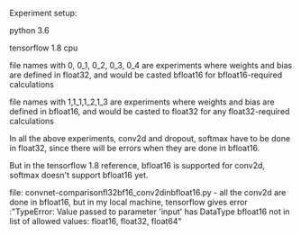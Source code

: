 Experiment setup:

python 3.6

tensorflow 1.8 cpu

file names with 0, 0_1, 0_2, 0_3, 0_4 are experiments where weights and bias are defined in float32, and would be casted bfloat16 for bfloat16-required calculations

file names with 1,1_1,1_2,1_3 are experiments where weights and bias are defined in bfloat16, and would be casted to float32 for any float32-required calculations

In all the above experiments, conv2d and dropout, softmax have to be done in float32, since there will be errors when they are done in bfloat16.

But in the tensorflow 1.8 reference, bfloat16 is supported for conv2d, softmax doesn't support bfloat16 yet.

file: convnet-comparisonfl32bf16_conv2dinbfloat16.py - all the conv2d are done in bfloat16, but in my local machine, tensorflow gives error :"TypeError: Value passed to parameter 'input' has DataType bfloat16 not in list of allowed values: float16, float32, float64"

